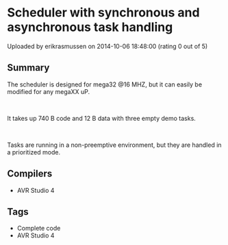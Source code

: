 # Scheduler with synchronous and asynchronous task handling

Uploaded by erikrasmussen on 2014-10-06 18:48:00 (rating 0 out of 5)

## Summary

The scheduler is designed for mega32 @16 MHZ, but it can easily be modified for any megaXX uP.


 


It takes up 740 B code and 12 B data with three empty demo tasks.


 


Tasks are running in a non-preemptive environment, but they are handled in a prioritized mode.

## Compilers

- AVR Studio 4

## Tags

- Complete code
- AVR Studio 4
